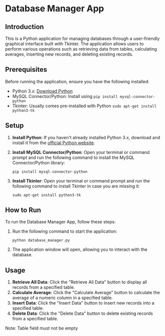 # Database Manager App

## Introduction
This is a Python application for managing databases through a user-friendly graphical interface built with Tkinter. The application allows users to perform various operations such as retrieving data from tables, calculating averages, inserting new records, and deleting existing records.

## Prerequisites
Before running the application, ensure you have the following installed:
- Python 3.x: [Download Python](https://www.python.org/downloads/)
- MySQL Connector/Python: Install using `pip install mysql-connector-python`
- Tkinter: Usually comes pre-installed with Python `sudo apt-get install python3-tk`

## Setup
1. **Install Python**: If you haven't already installed Python 3.x, download and install it from the [official Python website](https://www.python.org/downloads/).

2. **Install MySQL Connector/Python**: Open your terminal or command prompt and run the following command to install the MySQL Connector/Python library:
    ```
    pip install mysql-connector-python
    ```
3. **Install Tkinter**: Open your terminal or command prompt and run the following command to install Tkinter in case you are missing it:
    ```
    sudo apt-get install python3-tk
    ```

## How to Run
To run the Database Manager App, follow these steps:
1. Run the following command to start the application:
    ```
    python database_manager.py
    ```
2. The application window will open, allowing you to interact with the database.

## Usage
1. **Retrieve All Data**: Click the "Retrieve All Data" button to display all records from a specified table.
2. **Calculate Average**: Click the "Calculate Average" button to calculate the average of a numeric column in a specified table.
3. **Insert Data**: Click the "Insert Data" button to insert new records into a specified table.
4. **Delete Data**: Click the "Delete Data" button to delete existing records from a specified table.

Note: Table field must not be empty

